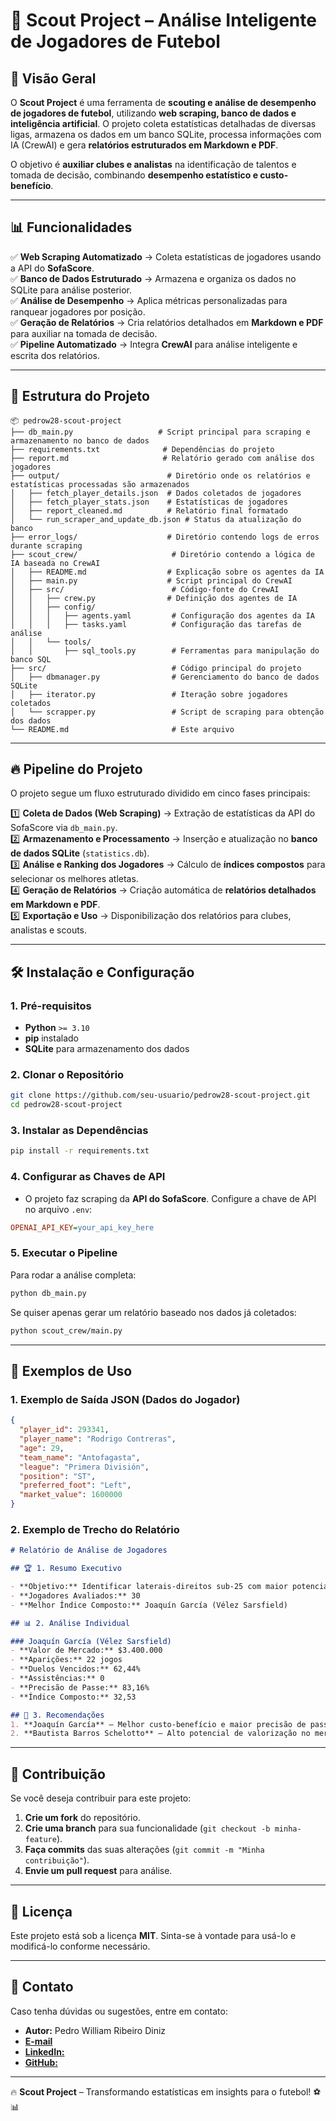 
# 🚀 Scout Project – Análise Inteligente de Jogadores de Futebol

## 📌 Visão Geral

O **Scout Project** é uma ferramenta de **scouting e análise de desempenho de jogadores de futebol**, utilizando **web scraping, banco de dados e inteligência artificial**. O projeto coleta estatísticas detalhadas de diversas ligas, armazena os dados em um banco SQLite, processa informações com IA (CrewAI) e gera **relatórios estruturados em Markdown e PDF**.

O objetivo é **auxiliar clubes e analistas** na identificação de talentos e tomada de decisão, combinando **desempenho estatístico e custo-benefício**.

---

## 📊 Funcionalidades

✅ **Web Scraping Automatizado** → Coleta estatísticas de jogadores usando a API do **SofaScore**.  
✅ **Banco de Dados Estruturado** → Armazena e organiza os dados no SQLite para análise posterior.  
✅ **Análise de Desempenho** → Aplica métricas personalizadas para ranquear jogadores por posição.  
✅ **Geração de Relatórios** → Cria relatórios detalhados em **Markdown e PDF** para auxiliar na tomada de decisão.  
✅ **Pipeline Automatizado** → Integra **CrewAI** para análise inteligente e escrita dos relatórios.  

---

## 📂 Estrutura do Projeto

```
📦 pedrow28-scout-project
├── db_main.py                   # Script principal para scraping e armazenamento no banco de dados
├── requirements.txt              # Dependências do projeto
├── report.md                     # Relatório gerado com análise dos jogadores
├── output/                        # Diretório onde os relatórios e estatísticas processadas são armazenados
│   ├── fetch_player_details.json  # Dados coletados de jogadores
│   ├── fetch_player_stats.json    # Estatísticas de jogadores
│   ├── report_cleaned.md          # Relatório final formatado
│   └── run_scraper_and_update_db.json # Status da atualização do banco
├── error_logs/                    # Diretório contendo logs de erros durante scraping
├── scout_crew/                     # Diretório contendo a lógica de IA baseada no CrewAI
│   ├── README.md                  # Explicação sobre os agentes da IA
│   ├── main.py                    # Script principal do CrewAI
│   ├── src/                        # Código-fonte do CrewAI
│   │   ├── crew.py                # Definição dos agentes de IA
│   │   ├── config/
│   │   │   ├── agents.yaml         # Configuração dos agentes da IA
│   │   │   ├── tasks.yaml          # Configuração das tarefas de análise
│   │   └── tools/
│   │       ├── sql_tools.py        # Ferramentas para manipulação do banco SQL
├── src/                            # Código principal do projeto
│   ├── dbmanager.py                # Gerenciamento do banco de dados SQLite
│   ├── iterator.py                 # Iteração sobre jogadores coletados
│   └── scrapper.py                 # Script de scraping para obtenção dos dados
└── README.md                       # Este arquivo
```

---

## 🔥 Pipeline do Projeto

O projeto segue um fluxo estruturado dividido em cinco fases principais:

1️⃣ **Coleta de Dados (Web Scraping)** → Extração de estatísticas da API do SofaScore via `db_main.py`.  
2️⃣ **Armazenamento e Processamento** → Inserção e atualização no **banco de dados SQLite** (`statistics.db`).  
3️⃣ **Análise e Ranking dos Jogadores** → Cálculo de **índices compostos** para selecionar os melhores atletas.  
4️⃣ **Geração de Relatórios** → Criação automática de **relatórios detalhados em Markdown e PDF**.  
5️⃣ **Exportação e Uso** → Disponibilização dos relatórios para clubes, analistas e scouts.  

---

## 🛠️ Instalação e Configuração

### **1. Pré-requisitos**
- **Python** `>= 3.10`
- **pip** instalado
- **SQLite** para armazenamento dos dados

### **2. Clonar o Repositório**
```bash
git clone https://github.com/seu-usuario/pedrow28-scout-project.git
cd pedrow28-scout-project
```

### **3. Instalar as Dependências**
```bash
pip install -r requirements.txt
```

### **4. Configurar as Chaves de API**
- O projeto faz scraping da **API do SofaScore**. Configure a chave de API no arquivo `.env`:
```ini
OPENAI_API_KEY=your_api_key_here
```

### **5. Executar o Pipeline**
Para rodar a análise completa:
```bash
python db_main.py
```

Se quiser apenas gerar um relatório baseado nos dados já coletados:
```bash
python scout_crew/main.py
```

---

## 📜 Exemplos de Uso

### **1. Exemplo de Saída JSON (Dados do Jogador)**
```json
{
  "player_id": 293341,
  "player_name": "Rodrigo Contreras",
  "age": 29,
  "team_name": "Antofagasta",
  "league": "Primera División",
  "position": "ST",
  "preferred_foot": "Left",
  "market_value": 1600000
}
```

### **2. Exemplo de Trecho do Relatório**
```markdown
# Relatório de Análise de Jogadores

## 🏆 1. Resumo Executivo

- **Objetivo:** Identificar laterais-direitos sub-25 com maior potencial.
- **Jogadores Avaliados:** 30
- **Melhor Índice Composto:** Joaquín García (Vélez Sarsfield)

## 📊 2. Análise Individual

### Joaquín García (Vélez Sarsfield)
- **Valor de Mercado:** $3.400.000
- **Aparições:** 22 jogos
- **Duelos Vencidos:** 62,44%
- **Assistências:** 0
- **Precisão de Passe:** 83,16%
- **Índice Composto:** 32,53

## 🏅 3. Recomendações
1. **Joaquín García** – Melhor custo-benefício e maior precisão de passes.
2. **Bautista Barros Schelotto** – Alto potencial de valorização no mercado.
```

---

## 📌 Contribuição

Se você deseja contribuir para este projeto:

1. **Crie um fork** do repositório.
2. **Crie uma branch** para sua funcionalidade (`git checkout -b minha-feature`).
3. **Faça commits** das suas alterações (`git commit -m "Minha contribuição"`).
4. **Envie um pull request** para análise.

---

## 📃 Licença

Este projeto está sob a licença **MIT**. Sinta-se à vontade para usá-lo e modificá-lo conforme necessário.

---

## 🤝 Contato

Caso tenha dúvidas ou sugestões, entre em contato:

- **Autor:** Pedro William Ribeiro Diniz
- [**E-mail**](mailto:pedrowilliamrd@gmail.com)
- [**LinkedIn:**](https://www.linkedin.com/in/pedrowilliamrd/)
- [**GitHub:**](https://github.com/pedrow28)

---

🔥 **Scout Project** – Transformando estatísticas em insights para o futebol! ⚽📊
```

